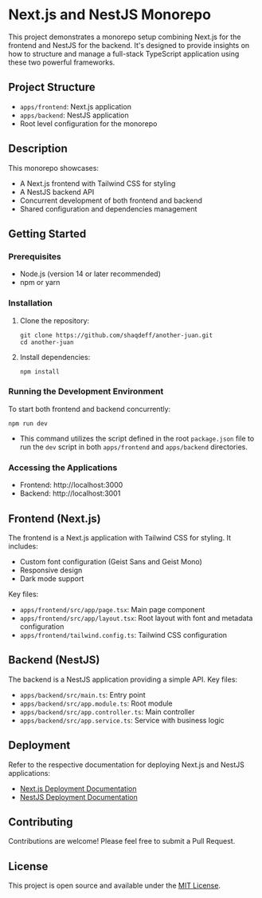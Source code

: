 # Next.js and NestJS Monorepo

This project demonstrates a monorepo setup combining Next.js for the frontend and NestJS for the backend. It's designed to provide insights on how to structure and manage a full-stack TypeScript application using these two powerful frameworks.

## Project Structure

- `apps/frontend`: Next.js application
- `apps/backend`: NestJS application
- Root level configuration for the monorepo

## Description

This monorepo showcases:

- A Next.js frontend with Tailwind CSS for styling
- A NestJS backend API
- Concurrent development of both frontend and backend
- Shared configuration and dependencies management

## Getting Started

### Prerequisites

- Node.js (version 14 or later recommended)
- npm or yarn

### Installation

1. Clone the repository:

   ```shell
   git clone https://github.com/shaqdeff/another-juan.git
   cd another-juan
   ```

2. Install dependencies:
   ```shell
   npm install
   ```

### Running the Development Environment

To start both frontend and backend concurrently:

```shell
npm run dev
```

- This command utilizes the script defined in the root `package.json` file to run the `dev` script in both `apps/frontend` and `apps/backend` directories.

### Accessing the Applications

- Frontend: http://localhost:3000
- Backend: http://localhost:3001

## Frontend (Next.js)

The frontend is a Next.js application with Tailwind CSS for styling. It includes:

- Custom font configuration (Geist Sans and Geist Mono)
- Responsive design
- Dark mode support

Key files:

- `apps/frontend/src/app/page.tsx`: Main page component
- `apps/frontend/src/app/layout.tsx`: Root layout with font and metadata configuration
- `apps/frontend/tailwind.config.ts`: Tailwind CSS configuration

## Backend (NestJS)

The backend is a NestJS application providing a simple API. Key files:

- `apps/backend/src/main.ts`: Entry point
- `apps/backend/src/app.module.ts`: Root module
- `apps/backend/src/app.controller.ts`: Main controller
- `apps/backend/src/app.service.ts`: Service with business logic

## Deployment

Refer to the respective documentation for deploying Next.js and NestJS applications:

- [Next.js Deployment Documentation](https://nextjs.org/docs/deployment)
- [NestJS Deployment Documentation](https://docs.nestjs.com/fundamentals/lifecycle-events#application-shutdown)

## Contributing

Contributions are welcome! Please feel free to submit a Pull Request.

## License

This project is open source and available under the [MIT License](LICENSE).
